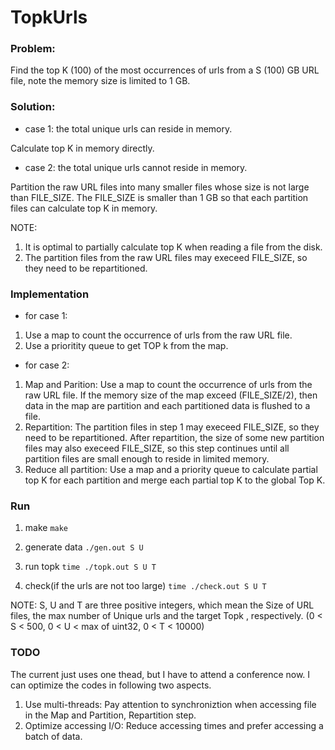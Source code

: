 # TopkUrls

### Problem: 
Find the top K (100) of the most occurrences of urls from a S (100) GB URL file, note the memory size is limited to 1 GB.

### Solution:
* case 1: the total unique urls can reside in memory.

Calculate top K in memory directly.

* case 2: the total unique urls cannot reside in memory.

Partition the raw URL files into many smaller files whose size is not large than FILE_SIZE. 
The FILE_SIZE is smaller than 1 GB so that each partition files can calculate top K in memory.

NOTE:

1. It is optimal to partially calculate top K when reading a file from the disk. 
2. The partition files from the raw URL files may execeed FILE_SIZE, so they need to be repartitioned. 

### Implementation
* for case 1:
1. Use a map to count the occurrence of urls from the raw URL file.
2. Use a prioritity queue to get TOP k from the map.

* for case 2:
1. Map and Parition: Use a map to count the occurrence of urls from the raw URL file. If the memory size of the map exceed (FILE_SIZE/2), then data in the map are partition and each partitioned data is flushed to a file.
2. Repartition: The partition files in step 1 may execeed FILE_SIZE, so they need to be repartitioned. After repartition, 
the size of some new partition files may also execeed FILE_SIZE, so this step continues until all partition files are small 
enough to reside in limited memory.
3. Reduce all partition: Use a map and a priority queue to calculate partial top K for each partition 
and merge each partial top K to the global Top K.

### Run
1. make
`make`

2. generate data
`./gen.out S U`

3. run topk
`time ./topk.out S U T`

4. check(if the urls are not too large)
`time ./check.out S U T`

NOTE: S, U and T are three positive integers, which mean the Size of URL files, the max number of Unique urls and the target Topk
, respectively. (0 < S < 500, 0 < U < max of uint32, 0 < T < 10000)

### TODO
The current just uses one thead, but I have to attend a conference now. I can optimize the codes in following two aspects.
1. Use multi-threads: 
Pay attention to synchroniztion when accessing file in the Map and Partition, Repartition step.
2. Optimize accessing I/O: 
Reduce accessing times and prefer accessing a batch of data.
